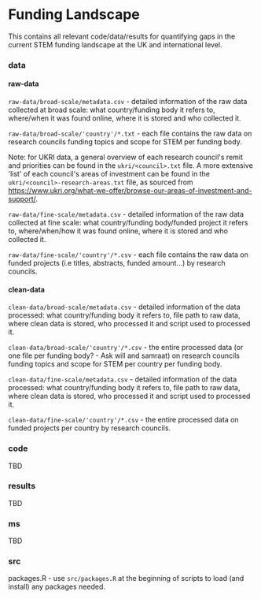 # Funding Landscape

This contains all relevant code/data/results for quantifying gaps in the current STEM funding landscape at the UK and international level.

### data

#### raw-data

```raw-data/broad-scale/metadata.csv``` - detailed information of the raw data collected at broad scale: what country/funding body it refers to, where/when it was found online, where it is stored and who collected it. 

```raw-data/broad-scale/'country'/*.txt``` - each file contains the raw data on research councils funding topics and scope for STEM per funding body.

Note: for UKRI data, a general overview of each research council's remit and priorities can be found in the ```ukri/<council>.txt``` file. A more extensive 'list' of each council's areas of investment can be found in the ```ukri/<council>-research-areas.txt``` file, as sourced from https://www.ukri.org/what-we-offer/browse-our-areas-of-investment-and-support/.


```raw-data/fine-scale/metadata.csv``` - detailed information of the raw data collected at fine scale: what country/funding body/funded project it refers to, where/when/how it was found online, where it is stored and who collected it.

```raw-data/fine-scale/'country'/*.csv``` - each file contains the raw data on funded projects (i.e titles, abstracts, funded amount...) by research councils.

#### clean-data

```clean-data/broad-scale/metadata.csv``` - detailed information of the data processed: what country/funding body it refers to, file path to raw data, where clean data is stored, who processed it and script used to processed it.

```clean-data/broad-scale/'country'/*.csv``` - the entire processed data (or one file per funding body? - Ask will and samraat) on research councils funding topics and scope for STEM per country per funding body.

```clean-data/fine-scale/metadata.csv``` - detailed information of the data processed: what country/funding body it refers to, file path to raw data, where clean data is stored, who processed it and script used to processed it.

```clean-data/fine-scale/'country'/*.csv``` - the entire processed data on funded projects per country by research councils.

### code

TBD

### results

TBD

### ms

TBD

### src

packages.R - use ```src/packages.R``` at the beginning of scripts to load (and install) any packages needed.
